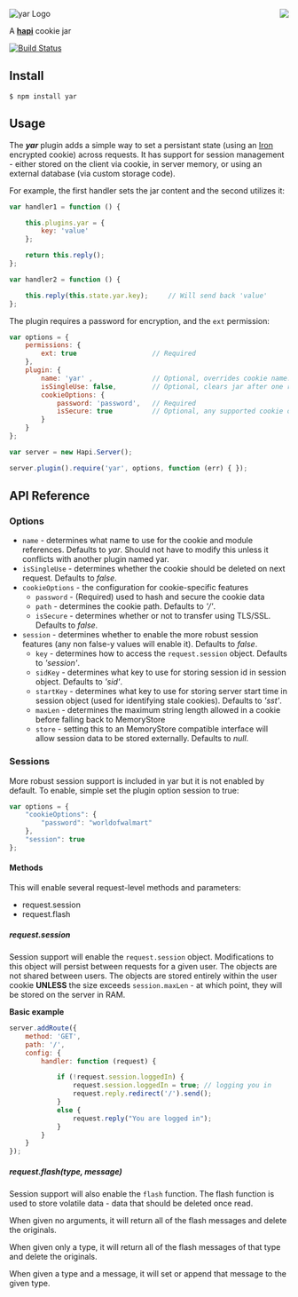 <a href="https://github.com/walmartlabs/blammo"><img src="https://raw.github.com/walmartlabs/blammo/master/images/from.png" align="right" /></a>
![yar Logo](https://raw.github.com/walmartlabs/yar/master/images/yar.png)

A [**hapi**](https://github.com/walmartlabs/hapi) cookie jar

[![Build Status](https://secure.travis-ci.org/walmartlabs/yar.png)](http://travis-ci.org/walmartlabs/yar)


## Install

    $ npm install yar



## Usage

The ***yar*** plugin adds a simple way to set a persistant state (using an [Iron](https://github.com/hueniverse/iron) encrypted cookie) across requests.
It has support for session management - either stored on the client via cookie, in server memory, or using an external database (via custom storage code).

For example, the first handler sets the jar content and the second utilizes it:
```javascript
var handler1 = function () {

    this.plugins.yar = {
        key: 'value'
    };

    return this.reply();
};

var handler2 = function () {

    this.reply(this.state.yar.key);     // Will send back 'value'
};
```

The plugin requires a password for encryption, and the `ext` permission:
```javascript
var options = {
    permissions: {
        ext: true                   // Required
    },
    plugin: {
        name: 'yar' ,               // Optional, overrides cookie name. Defaults to 'yar'. Doesn't affect 'plugins.yar'.
        isSingleUse: false,         // Optional, clears jar after one request. Defaults to false.
        cookieOptions: {
            password: 'password',   // Required
            isSecure: true          // Optional, any supported cookie options except `encoding`
        }
    }
};

var server = new Hapi.Server();

server.plugin().require('yar', options, function (err) { });
```


## API Reference

### Options

- `name` - determines what name to use for the cookie and module references. Defaults to _yar_. Should not have to modify this unless it conflicts with another plugin named yar.
- `isSingleUse` - determines whether the cookie should be deleted on next request. Defaults to _false_.
- `cookieOptions` - the configuration for cookie-specific features
    - `password` - (Required) used to hash and secure the cookie data
    - `path` - determines the cookie path. Defaults to _'/'_.
    - `isSecure` - determines whether or not to transfer using TLS/SSL. Defaults to _false_.
- `session` - determines whether to enable the more robust session features (any non false-y values will enable it). Defaults to _false_.
    - `key` - determines how to access the `request.session` object. Defaults to _'session'_.
    - `sidKey` - determines what key to use for storing session id in session object. Defaults to _'sid'_.
    - `startKey` - determines what key to use for storing server start time in session object (used for identifying stale cookies). Defaults to _'sst'_.
    - `maxLen` - determines the maximum string length allowed in a cookie before falling back to MemoryStore
    - `store` - setting this to an MemoryStore compatible interface will allow session data to be stored externally. Defaults to _null_.
    

### Sessions

More robust session support is included in yar but it is not enabled by default. To enable, simple set the plugin option session to true:

```javascript
var options = {
    "cookieOptions": {
        "password": "worldofwalmart"
    },
    "session": true
};
```


#### Methods

This will enable several request-level methods and parameters:

* request.session
* request.flash

##### request.session

Session support will enable the `request.session` object. Modifications to this object will persist between requests for a given user. The objects are not shared between users. The objects are stored entirely within the user cookie **UNLESS** the size exceeds `session.maxLen` - at which point, they will be stored on the server in RAM.

**Basic example**

```javascript
server.addRoute({
    method: 'GET',
    path: '/',
    config: {
        handler: function (request) {

            if (!request.session.loggedIn) {
                request.session.loggedIn = true; // logging you in
                request.reply.redirect('/').send();
            }
            else {
                request.reply("You are logged in");
            }
        }
    }
});
```

##### request.flash(type, message)

Session support will also enable the `flash` function. The flash function is used to store volatile data - data that should be deleted once read.

When given no arguments, it will return all of the flash messages and delete the originals.

When given only a type, it will return all of the flash messages of that type and delete the originals.

When given a type and a message, it will set or append that message to the given type.